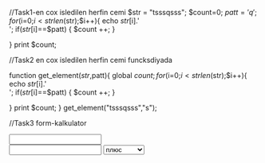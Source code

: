 //Task1-en cox isledilen herfin cemi
$str = "tsssqsss";
$count=0;
$patt = 'q';
for($i=0;$i<strlen($str);$i++){
    echo $str[$i].'<br>';
    if($str[$i]==$patt) {
        $count ++;
    }

} 
print  $count;

//Task2 en cox isledilen herfin cemi funcksdiyada

 function get_element($str,$patt){
global $count;
 for($i=0;$i<strlen($str);$i++){
    echo $str[$i].'<br>';
    if($str[$i]==$patt) {
        $count ++;
     }

  } 
print $count;
 }
get_element("tsssqsss","s");

//Task3 form-kalkulator

 <form method="post">
            <input type="text" name="numb1">
            <br>
            <input type="text" name="numb2">
            <select name="operator" id="">
               <option>плюс</option>
               <option>минус</option>
               <option>умножить</option>
               <option>делить</option>
               
            </select>
            <button type="submit" name="submit" value="submit">Calculate</button>
 </form>
<?php

 if (isset($_POST['submit']) ) {
     $result1 = $_POST['numb1'];
     $result2 =$_POST['numb2'];
     $operator = $_POST['operator'];

     switch ($operator) {
       
         case 'плюс':
             echo $result1 + $result2;
             break;
         case 'минус':
             echo $result1 - $result2;
             break;
         case 'умножить':
             echo $result1 * $result2;
             break;
             case 'делить': 
            if($result2 !=0){
            echo $result1/$result2;
            }else{
                echo "На нульделить нельзя";
            }
            break;
     

           
     }

   
}
?>
//Task4 sait herflerin cemi
<?php
$someString = "Lorem Ipsum is simply dummy text of the printing andfgbdddfdewoosiiiooee";
$total = 0;
$vowels = Array('a','e','i','o','u');

for ($i=0;$i<strlen($someString);$i++)
{
    for ($j = 0;$j<5;$j++)
        if ($someString[$i] == $vowels[$j])
        {
            $total++;
            break;
        }
}
echo $total;

?>
//Task 5 Ulduzlarin ardicillagnan gelmesi *-**-***
<?php
for($x=1;$x<=5;$x++)
{
   for ($y=1;$y<=$x;$y++)
    {
	 echo "*";
	    if($y< $x)
		 {
		   echo " ";
		 }
     }
 echo "<br>";
}

?>
//Task 6//To make it 1-12-123-1234

for($i=1;$i<=5;$i++)
  {

     for($j=1;$j<=$i;$j++)
        {
          echo $j;
        }
      echo "<br />";
  }
  
  //Task7 *-**-***
  for($i=1;$i<=5;$i++)
  {

     for($j=1;$j<=$i;$j++)
        {
          echo '*';
        }
      echo "<br />";
  }




